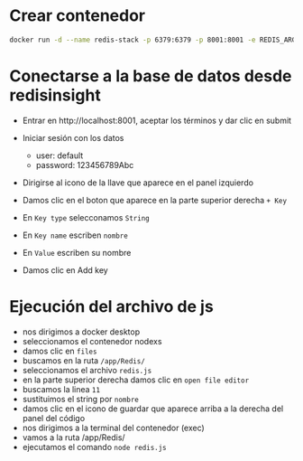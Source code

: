 # Crear contenedor

```sh
docker run -d --name redis-stack -p 6379:6379 -p 8001:8001 -e REDIS_ARGS="--requirepass 123456789Abc"  redis/redis-stack:7.2.0-v6
```

# Conectarse a la base de datos desde redisinsight

- Entrar en http://localhost:8001, aceptar los términos y dar clic en submit

- Iniciar sesión con los datos

  - user: default
  - password: 123456789Abc

- Dirigirse al icono de la llave que aparece en el panel izquierdo
- Damos clic en el boton que aparece en la parte superior derecha `+ Key`
- En `Key type` selecconamos `String`
- En `Key name` escriben `nombre`
- En `Value` escriben su nombre
- Damos clic en Add key

# Ejecución del archivo de js

- nos dirigimos a docker desktop
- seleccionamos el contenedor nodexs
- damos clic en `files`
- buscamos en la ruta `/app/Redis/`
- seleccionamos el archivo `redis.js`
- en la parte superior derecha damos clic en `open file editor`
- buscamos la linea `11`
- sustituimos el string por `nombre`
- damos clic en el icono de guardar que aparece arriba a la derecha del panel del código
- nos dirigimos a la terminal del contenedor (exec)
- vamos a la ruta /app/Redis/
- ejecutamos el comando `node redis.js`
